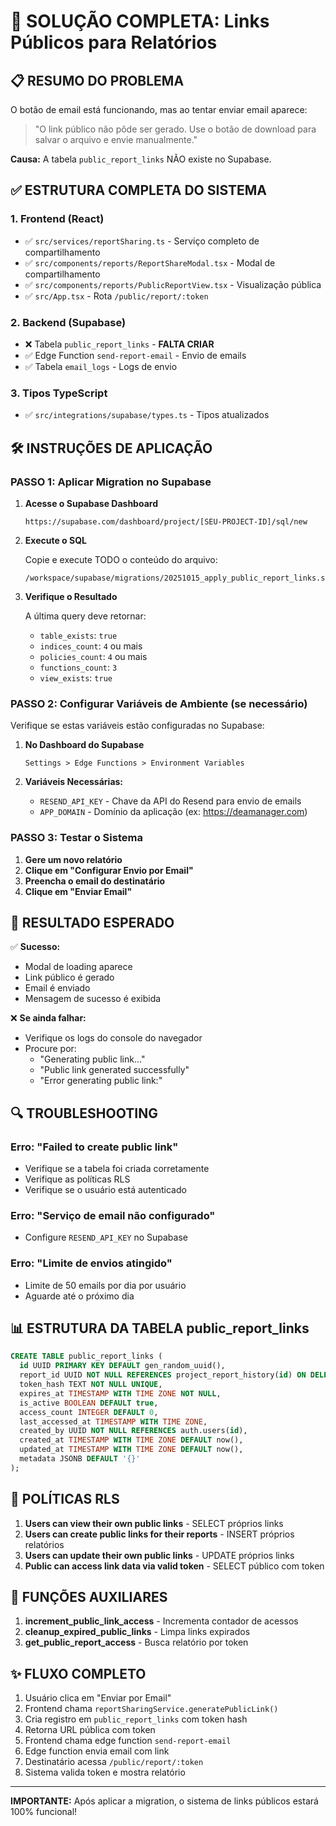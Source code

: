 # 🚨 SOLUÇÃO COMPLETA: Links Públicos para Relatórios

## 📋 RESUMO DO PROBLEMA
O botão de email está funcionando, mas ao tentar enviar email aparece:
> "O link público não pôde ser gerado. Use o botão de download para salvar o arquivo e envie manualmente."

**Causa:** A tabela `public_report_links` NÃO existe no Supabase.

## ✅ ESTRUTURA COMPLETA DO SISTEMA

### 1. **Frontend (React)**
- ✅ `src/services/reportSharing.ts` - Serviço completo de compartilhamento
- ✅ `src/components/reports/ReportShareModal.tsx` - Modal de compartilhamento
- ✅ `src/components/reports/PublicReportView.tsx` - Visualização pública
- ✅ `src/App.tsx` - Rota `/public/report/:token`

### 2. **Backend (Supabase)**
- ❌ Tabela `public_report_links` - **FALTA CRIAR**
- ✅ Edge Function `send-report-email` - Envio de emails
- ✅ Tabela `email_logs` - Logs de envio

### 3. **Tipos TypeScript**
- ✅ `src/integrations/supabase/types.ts` - Tipos atualizados

## 🛠️ INSTRUÇÕES DE APLICAÇÃO

### PASSO 1: Aplicar Migration no Supabase

1. **Acesse o Supabase Dashboard**
   ```
   https://supabase.com/dashboard/project/[SEU-PROJECT-ID]/sql/new
   ```

2. **Execute o SQL**
   
   Copie e execute TODO o conteúdo do arquivo:
   ```
   /workspace/supabase/migrations/20251015_apply_public_report_links.sql
   ```

3. **Verifique o Resultado**
   
   A última query deve retornar:
   - `table_exists`: `true`
   - `indices_count`: `4` ou mais
   - `policies_count`: `4` ou mais
   - `functions_count`: `3`
   - `view_exists`: `true`

### PASSO 2: Configurar Variáveis de Ambiente (se necessário)

Verifique se estas variáveis estão configuradas no Supabase:

1. **No Dashboard do Supabase**
   ```
   Settings > Edge Functions > Environment Variables
   ```

2. **Variáveis Necessárias:**
   - `RESEND_API_KEY` - Chave da API do Resend para envio de emails
   - `APP_DOMAIN` - Domínio da aplicação (ex: https://deamanager.com)

### PASSO 3: Testar o Sistema

1. **Gere um novo relatório**
2. **Clique em "Configurar Envio por Email"**
3. **Preencha o email do destinatário**
4. **Clique em "Enviar Email"**

## 🎯 RESULTADO ESPERADO

✅ **Sucesso:**
- Modal de loading aparece
- Link público é gerado
- Email é enviado
- Mensagem de sucesso é exibida

❌ **Se ainda falhar:**
- Verifique os logs do console do navegador
- Procure por:
  - "Generating public link..."
  - "Public link generated successfully"
  - "Error generating public link:"

## 🔍 TROUBLESHOOTING

### Erro: "Failed to create public link"
- Verifique se a tabela foi criada corretamente
- Verifique as políticas RLS
- Verifique se o usuário está autenticado

### Erro: "Serviço de email não configurado"
- Configure `RESEND_API_KEY` no Supabase

### Erro: "Limite de envios atingido"
- Limite de 50 emails por dia por usuário
- Aguarde até o próximo dia

## 📊 ESTRUTURA DA TABELA public_report_links

```sql
CREATE TABLE public_report_links (
  id UUID PRIMARY KEY DEFAULT gen_random_uuid(),
  report_id UUID NOT NULL REFERENCES project_report_history(id) ON DELETE CASCADE,
  token_hash TEXT NOT NULL UNIQUE,
  expires_at TIMESTAMP WITH TIME ZONE NOT NULL,
  is_active BOOLEAN DEFAULT true,
  access_count INTEGER DEFAULT 0,
  last_accessed_at TIMESTAMP WITH TIME ZONE,
  created_by UUID NOT NULL REFERENCES auth.users(id),
  created_at TIMESTAMP WITH TIME ZONE DEFAULT now(),
  updated_at TIMESTAMP WITH TIME ZONE DEFAULT now(),
  metadata JSONB DEFAULT '{}'
);
```

## 🔐 POLÍTICAS RLS

1. **Users can view their own public links** - SELECT próprios links
2. **Users can create public links for their reports** - INSERT próprios relatórios
3. **Users can update their own public links** - UPDATE próprios links
4. **Public can access link data via valid token** - SELECT público com token

## 🚀 FUNÇÕES AUXILIARES

1. **increment_public_link_access** - Incrementa contador de acessos
2. **cleanup_expired_public_links** - Limpa links expirados
3. **get_public_report_access** - Busca relatório por token

## ✨ FLUXO COMPLETO

1. Usuário clica em "Enviar por Email"
2. Frontend chama `reportSharingService.generatePublicLink()`
3. Cria registro em `public_report_links` com token hash
4. Retorna URL pública com token
5. Frontend chama edge function `send-report-email`
6. Edge function envia email com link
7. Destinatário acessa `/public/report/:token`
8. Sistema valida token e mostra relatório

---

**IMPORTANTE:** Após aplicar a migration, o sistema de links públicos estará 100% funcional!